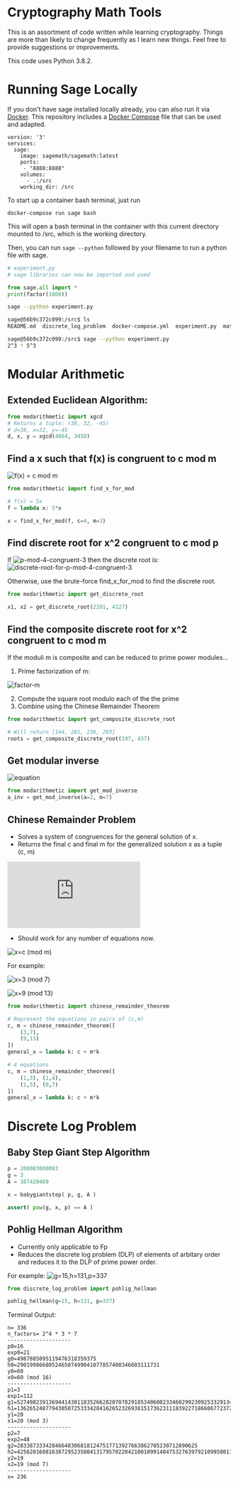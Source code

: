 # Cryptography Math Tools

This is an assortment of code written while learning cryptography.
Things are more than likely to change frequently as I learn new things.
Feel free to provide suggestions or improvements.

This code uses Python 3.8.2.

# Running Sage Locally
If you don't have sage installed locally already, you can also run it via [Docker](https://www.docker.com/get-started). This repository includes a [Docker Compose](https://docs.docker.com/compose/gettingstarted/) file that can be used and adapted.

```
version: '3'
services:
  sage:
    image: sagemath/sagemath:latest
    ports:
     - "8888:8888"
    volumes:
      - .:/src
    working_dir: /src
```

To start up a container bash terminal, just run
```
docker-compose run sage bash
```
This will open a bash terminal in the container with this current directory mounted to /src, which is the working directory.

Then, you can run `sage --python` followed by your filename to run a python file with sage.
```python
# experiment.py
# sage libraries can now be imported and used

from sage.all import *
print(factor(1000))
```

```bash
sage --python experiment.py
```

```bash
sage@56b9c372c099:/src$ ls
README.md  discrete_log_problem  docker-compose.yml  experiment.py  matrices.py  modarithmetic  utils.py

sage@56b9c372c099:/src$ sage --python experiment.py
2^3 * 5^3
```


# Modular Arithmetic

## Extended Euclidean Algorithm:
```python
from modarithmetic import xgcd
# Returns a tuple: (38, 32, -45)
# d=38, x=32, y=-45
d, x, y = xgcd(4864, 3458) 
```

## Find a x such that f(x) is congruent to c mod m
![f(x) = c mod m](https://latex.codecogs.com/svg.latex?f(x)\equiv%20c%20\mod%20m)
```python
from modarithmetic import find_x_for_mod

# f(x) = 5x
f = lambda x: 5*x 

x = find_x_for_mod(f, c=4, m=3)
```
## Find discrete root for x^2 congruent to c mod p
If  ![p-mod-4-congruent-3](https://latex.codecogs.com/svg.latex?p%20\equiv%203%20\mod%204)   then the discrete root is:  
![discrete-root-for-p-mod-4-congruent-3](https://latex.codecogs.com/svg.latex?x=\pm%20c^{\frac{p+1}{4}}\mod%20p)

Otherwise, use the brute-force find_x_for_mod to find the discrete root.
```python
from modarithmetic import get_discrete_root

x1, x2 = get_discrete_root(2201, 4127)
```

## Find the composite discrete root for x^2 congruent to c mod m
If the moduli m is composite and can be reduced to prime power modules...
1. Prime factorization of m:  

![factor-m](https://latex.codecogs.com/svg.latex?m=p_1^{a_1}%20\cdots%20p_k^{a_k})

2. Compute the square root modulo each of the the prime
3. Combine using the Chinese Remainder Theorem

```python
from modarithmetic import get_composite_discrete_root

# Will return [144, 201, 236, 293]
roots = get_composite_discrete_root(197, 437)
```

## Get modular inverse
![equation](https://latex.codecogs.com/svg.latex?a%20\bullet%20a^{-1}%20%20\equiv%201%20(mod%20m))
```python
from modarithmetic import get_mod_inverse
a_inv = get_mod_inverse(a=2, m=7)
```

## Chinese Remainder Problem
* Solves a system of congruences for the general solution of x.
* Returns the final c and final m for the generalized solution x as a tuple (c, m)

![x=c+mk](https://latex.codecogs.com/svg.latex?x=c%20+%20mk)

* Should work for any number of equations now.

![x=c (mod m)](https://latex.codecogs.com/svg.latex?x%20\equiv%20c%20\mod%20m)

For example:

![x=3 (mod 7)](https://latex.codecogs.com/svg.latex?x%20\equiv%203%20\mod%207)

![x=9 (mod 13)](https://latex.codecogs.com/svg.latex?x%20\equiv%209%20\mod%2013)

```python
from modarithmetic import chinese_remainder_theorem

# Represent the equations in pairs of (c,m)
c, m = chinese_remainder_theorem([ 
    (3,7), 
    (9,13) 
])
general_x = lambda k: c + m*k

# 4 equations
c, m = chinese_remainder_theorem([
    (1,3), (1,4), 
    (1,5), (0,7)
])
general_x = lambda k: c + m*k
```

# Discrete Log Problem
## Baby Step Giant Step Algorithm
```python
p = 200003000003
g = 3
A = 387420489

x = babygiantstep( p, g, A )

assert( pow(g, x, p) == A )
```
## Pohlig Hellman Algorithm
* Currently only applicable to Fp
* Reduces the discrete log problem (DLP) of elements of arbitary order and reduces it to the DLP of prime power order.

For example:
![g=15,h=131,p=337](https://latex.codecogs.com/svg.latex?15^{x}%20\equiv%20131%20\mod%20337)

```python
from discrete_log_problem import pohlig_hellman

pohlig_hellman(g=15, h=131, p=337)
```

Terminal Output:
```
n= 336
n_factors= 2^4 * 3 * 7
--------------------
p0=16
exp0=21
g0=4987885095119476318359375
h0=290199866805246507499041077857400346603111731
y0=60
x0=60 (mod 16)
--------------------
p1=3
exp1=112
g1=527498239136944143011835266282070782918534060023346029923092533291348073833388315816706457851703593320280560874380171298980712890625
h1=1362652487794305072533342841626523269381517362311183922718660677237200246515771042225328028259800909540500683767373213278113598345531550833789248253352735012508378740470544110793410298513818508835741654961778574600025940702716062123104961
y1=20
x1=20 (mod 3)
--------------------
p2=7
exp2=48
g2=283387333428466483068181247517713927663862705230712890625
h2=425620160816387295235804131795702204210010991404753276397921099580173916714524850438751065515767381441
y2=19
x2=19 (mod 7)
--------------------
x= 236
```